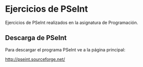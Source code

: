 # Ejercicios de PSeInt

Ejercicios de PSeInt realizados en la asignatura de Programación.

## Descarga de PSeInt

Para descargar el programa PSeInt ve a la página principal:

http://pseint.sourceforge.net/






